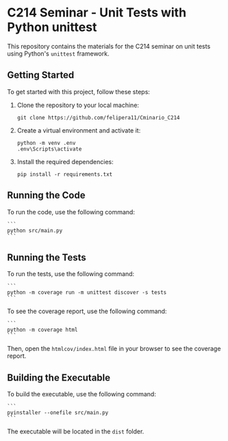 # C214 Seminar - Unit Tests with Python unittest

This repository contains the materials for the C214 seminar on unit tests using Python's `unittest` framework.

## Getting Started

To get started with this project, follow these steps:

1. Clone the repository to your local machine:

    ```
    git clone https://github.com/felipera11/Cminario_C214
    ```

2. Create a virtual environment and activate it:

    ```
    python -m venv .env
    .env\Scripts\activate
    ```

3. Install the required dependencies:

    ```
    pip install -r requirements.txt
    ```

## Running the Code

To run the code, use the following command:
    
    ```
    python src/main.py
    ```

## Running the Tests

To run the tests, use the following command:

    ```
    python -m coverage run -m unittest discover -s tests
    ```

To see the coverage report, use the following command:

    ```
    python -m coverage html
    ```

Then, open the `htmlcov/index.html` file in your browser to see the coverage report.

## Building the Executable

To build the executable, use the following command:

    ```
    pyinstaller --onefile src/main.py
    ```

The executable will be located in the `dist` folder.
